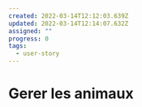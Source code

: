 ```yaml
---
created: 2022-03-14T12:12:03.639Z
updated: 2022-03-14T12:14:07.632Z
assigned: ""
progress: 0
tags:
  - user-story
---
```


# Gerer les animaux
